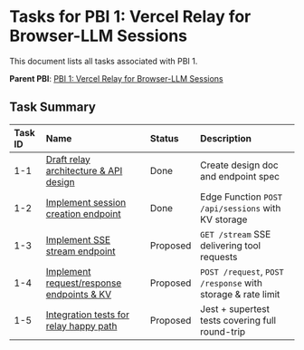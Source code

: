 # Tasks for PBI 1: Vercel Relay for Browser-LLM Sessions

This document lists all tasks associated with PBI 1.

**Parent PBI**: [PBI 1: Vercel Relay for Browser-LLM Sessions](./prd.md)

## Task Summary

| Task ID | Name | Status | Description |
| :------ | :--------------------------------------- | :------- | :--------------------------------- |
| 1-1 | [Draft relay architecture & API design](./1-1.md) | Done | Create design doc and endpoint spec |
| 1-2 | [Implement session creation endpoint](./1-2.md) | Done | Edge Function `POST /api/sessions` with KV storage |
| 1-3 | [Implement SSE stream endpoint](./1-3.md) | Proposed | `GET /stream` SSE delivering tool requests |
| 1-4 | [Implement request/response endpoints & KV](./1-4.md) | Proposed | `POST /request`, `POST /response` with storage & rate limit |
| 1-5 | [Integration tests for relay happy path](./1-5.md) | Proposed | Jest + supertest tests covering full round-trip | 